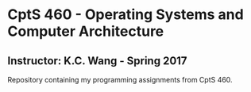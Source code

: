 CptS 460 - Operating Systems and Computer Architecture
==============
Instructor: K.C. Wang - Spring 2017
--------------
Repository containing my programming assignments from CptS 460.
